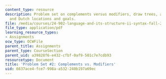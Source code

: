 ```yaml
---
content_type: resource
description: Problem set on complements versus modifiers, draw trees, and English
  and Dutch locations and goals.
file: /media/courses/24-902-language-and-its-structure-ii-syntax-fall-2003/6637ace4fce7998aa532240b197a69ec_ps_2_2003.pdf
file_type: application/pdf
learning_resource_types:
- Assignments
ocw_type: OCWFile
parent_title: Assignments
parent_type: CourseSection
parent_uid: a39828f6-e432-cfbf-0af9-501c7e7cdb93
resourcetype: Document
title: 'Problem Set #2: Complements vs. Modifiers'
uid: 6637ace4-fce7-998a-a532-240b197a69ec
---
```

